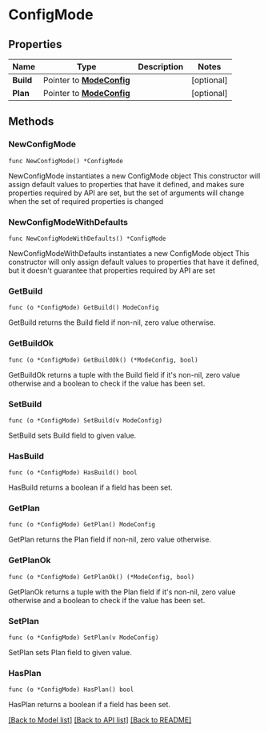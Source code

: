 # ConfigMode

## Properties

Name | Type | Description | Notes
------------ | ------------- | ------------- | -------------
**Build** | Pointer to [**ModeConfig**](ModeConfig.md) |  | [optional] 
**Plan** | Pointer to [**ModeConfig**](ModeConfig.md) |  | [optional] 

## Methods

### NewConfigMode

`func NewConfigMode() *ConfigMode`

NewConfigMode instantiates a new ConfigMode object
This constructor will assign default values to properties that have it defined,
and makes sure properties required by API are set, but the set of arguments
will change when the set of required properties is changed

### NewConfigModeWithDefaults

`func NewConfigModeWithDefaults() *ConfigMode`

NewConfigModeWithDefaults instantiates a new ConfigMode object
This constructor will only assign default values to properties that have it defined,
but it doesn't guarantee that properties required by API are set

### GetBuild

`func (o *ConfigMode) GetBuild() ModeConfig`

GetBuild returns the Build field if non-nil, zero value otherwise.

### GetBuildOk

`func (o *ConfigMode) GetBuildOk() (*ModeConfig, bool)`

GetBuildOk returns a tuple with the Build field if it's non-nil, zero value otherwise
and a boolean to check if the value has been set.

### SetBuild

`func (o *ConfigMode) SetBuild(v ModeConfig)`

SetBuild sets Build field to given value.

### HasBuild

`func (o *ConfigMode) HasBuild() bool`

HasBuild returns a boolean if a field has been set.

### GetPlan

`func (o *ConfigMode) GetPlan() ModeConfig`

GetPlan returns the Plan field if non-nil, zero value otherwise.

### GetPlanOk

`func (o *ConfigMode) GetPlanOk() (*ModeConfig, bool)`

GetPlanOk returns a tuple with the Plan field if it's non-nil, zero value otherwise
and a boolean to check if the value has been set.

### SetPlan

`func (o *ConfigMode) SetPlan(v ModeConfig)`

SetPlan sets Plan field to given value.

### HasPlan

`func (o *ConfigMode) HasPlan() bool`

HasPlan returns a boolean if a field has been set.


[[Back to Model list]](../README.md#documentation-for-models) [[Back to API list]](../README.md#documentation-for-api-endpoints) [[Back to README]](../README.md)


